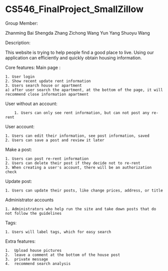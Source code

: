 # CS546_FinalProject_SmallZillow

Group Member:

Zhanming Bai 
Shengda Zhang
Zichong Wang
Yun Yang
Shuoyu Wang

Description:

This website is trying to help people find a good place to live. Using our application can efficiently and quickly obtain housing information.

Core features:
Main page : 

	1. User login
	2. Show recent update rent information
	3. Users search house or apartment
	a) after user search the apartment, at the bottom of the page, it will recommend close information apartment

User without an account:

    	1. Users can only see rent information, but can not post any re-rent
	
User account: 

	1. Users can edit their information, see post information, saved
	2. Users can save a post and review it later
	
Make a post:

	1. Users can post re-rent information 
	2. Users can delete their post if they decide not to re-rent
	3. When creating a user's account, there will be an authorization check
	
Update post:

	1. Users can update their posts, like change prices, address, or title
	
Administrator accounts

	1. Administrators who help run the site and take down posts that do not follow the guidelines 

Tags:

	1. Users will label tags, which for easy search

Extra features:

	1.  Upload house pictures
	2.  leave a comment at the bottom of the house post 
	3.  private message
	4.  recommend search analysis

